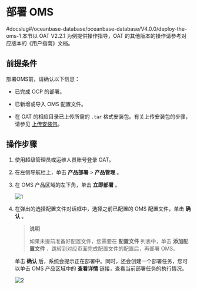 # 部署 OMS
#docslug#/oceanbase-database/oceanbase-database/V4.0.0/deploy-the-oms-1
本节以 OAT V2.2.1 为例提供操作指导，OAT 的其他版本的操作请参考对应版本的《用户指南》文档。

## 前提条件

部署OMS前，请确认以下信息：

* 已完成 OCP 的部署。

* 已新增或导入 OMS 配置文件。

* 在 OAT 的相应目录已上传所需的 `.tar` 格式安装包。有关上传安装包的步骤，请参见 [上传安装包](../1.configure-a-deployment-environment/4.upload-the-installation-package-1.md)。

## 操作步骤

1. 使用超级管理员或运维人员账号登录 OAT。

2. 在左侧导航栏上，单击 **产品部署** \> **产品管理** 。

3. 在 OMS 产品区域的左下角，单击 **立即部署** 。

   ![1](https://help-static-aliyun-doc.aliyuncs.com/assets/img/zh-CN/9380607061/p187679.png)

4. 在弹出的选择配置文件对话框中，选择之前已配置的 OMS 配置文件，单击 **确认** 。

   > **说明**
   >
   > 如果未提前准备好配置文件，您需要在 **配置文件** 列表中，单击 **添加配置文件** ，跳转到对应页面完成配置文件的配置后，再部署 OMS。

   单击 **确认** 后，系统会提示正在部署中。同时，还会创建一个部署任务，您可以单击 OMS 产品区域中的 **查看详情** 链接，查看当前部署任务的执行情况。

   ![2](https://help-static-aliyun-doc.aliyuncs.com/assets/img/zh-CN/9380607061/p187680.png)
